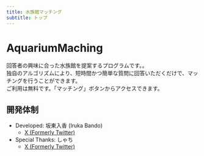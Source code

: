 ```yaml
---
title: 水族館マッチング
subtitle: トップ
---
```


# AquariumMaching
回答者の興味に合った水族館を提案するプログラムです。。  
独自のアルゴリズムにより、短時間かつ簡単な質問に回答いただくだけで、マッチングを行うことができます。  
ご利用は無料です。「マッチング」ボタンからアクセスできます。

## 開発体制
* Developed: 坂東入香 (Iruka Bando)
  * [X (Formerly Twitter)](https://x.com/sendaiperson)
* Special Thanks: しゃち
  * [X (Formerly Twitter)](https://x.com/Orca_Luna_)
